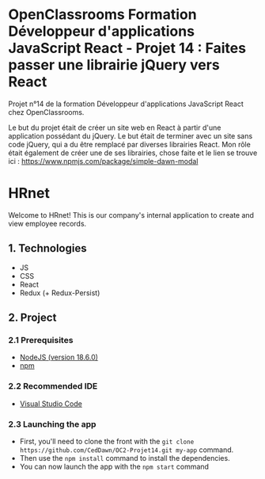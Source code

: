 # OpenClassrooms Formation Développeur d'applications JavaScript React - Projet 14 : Faites passer une librairie jQuery vers React

Projet n°14 de la formation Développeur d'applications JavaScript React chez OpenClassrooms.

Le but du projet était de créer un site web en React à partir d'une application possédant du jQuery. Le but était de terminer avec un site sans code jQuery, qui a du être remplacé par diverses librairies React. Mon rôle était également de créer une de ses librairies, chose faite et le lien se trouve ici : https://www.npmjs.com/package/simple-dawn-modal

# HRnet

Welcome to HRnet! This is our company's internal application to create and view employee records.

## 1. Technologies

- JS
- CSS
- React
- Redux (+ Redux-Persist)

## 2. Project

### 2.1 Prerequisites

- [NodeJS (version 18.6.0)](https://nodejs.org/en)
- [npm](https://docs.npmjs.com/downloading-and-installing-node-js-and-npm)

### 2.2 Recommended IDE

- [Visual Studio Code](https://code.visualstudio.com)

### 2.3 Launching the app

- First, you'll need to clone the front with the `git clone https://github.com/CedDawn/OC2-Projet14.git my-app` command.
- Then use the `npm install` command to install the dependencies.
- You can now launch the app with the `npm start` command
